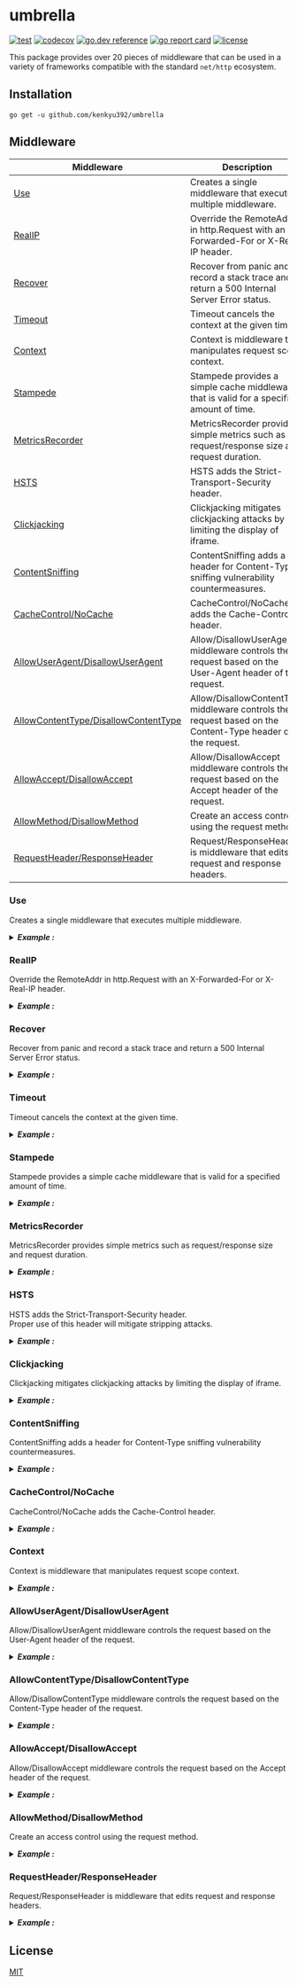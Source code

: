 # umbrella

[![test](https://github.com/kenkyu392/umbrella/workflows/test/badge.svg)](https://github.com/kenkyu392/umbrella)
[![codecov](https://codecov.io/gh/kenkyu392/umbrella/branch/master/graph/badge.svg)](https://codecov.io/gh/kenkyu392/umbrella)
[![go.dev reference](https://img.shields.io/badge/go.dev-reference-00ADD8?logo=go)](https://pkg.go.dev/github.com/kenkyu392/umbrella)
[![go report card](https://goreportcard.com/badge/github.com/kenkyu392/umbrella)](https://goreportcard.com/report/github.com/kenkyu392/umbrella)
[![license](https://img.shields.io/github/license/kenkyu392/umbrella.svg)](LICENSE)

This package provides over 20 pieces of middleware that can be used in a variety of frameworks compatible with the standard `net/http` ecosystem.

## Installation

```
go get -u github.com/kenkyu392/umbrella
```

## Middleware

| Middleware | Description |
| ---------- | ----------- |
| [Use](#use)                                                                  | Creates a single middleware that executes multiple middleware. |
| [RealIP](#realip)                                                            | Override the RemoteAddr in http.Request with an X-Forwarded-For or X-Real-IP header. |
| [Recover](#recover)                                                          | Recover from panic and record a stack trace and return a 500 Internal Server Error status. |
| [Timeout](#timeout)                                                          | Timeout cancels the context at the given time. |
| [Context](#context)                                                          | Context is middleware that manipulates request scope context. |
| [Stampede](#stampede)                                                        | Stampede provides a simple cache middleware that is valid for a specified amount of time. |
| [MetricsRecorder](#metricsrecorder)                                          | MetricsRecorder provides simple metrics such as request/response size and request duration. |
| [HSTS](#hsts)                                                                | HSTS adds the Strict-Transport-Security header. |
| [Clickjacking](#clickjacking)                                                | Clickjacking mitigates clickjacking attacks by limiting the display of iframe. |
| [ContentSniffing](#contentsniffing)                                          | ContentSniffing adds a header for Content-Type sniffing vulnerability countermeasures. |
| [CacheControl/NoCache](#cachecontrolnocache)                                 | CacheControl/NoCache adds the Cache-Control header. |
| [AllowUserAgent/DisallowUserAgent](#allowuseragentdisallowuseragent)         | Allow/DisallowUserAgent middleware controls the request based on the User-Agent header of the request. |
| [AllowContentType/DisallowContentType](#allowcontenttypedisallowcontenttype) | Allow/DisallowContentType middleware controls the request based on the Content-Type header of the request. |
| [AllowAccept/DisallowAccept](#allowacceptdisallowaccept)                     | Allow/DisallowAccept middleware controls the request based on the Accept header of the request. |
| [AllowMethod/DisallowMethod](#allowmethoddisallowmethod)                     | Create an access control using the request method. |
| [RequestHeader/ResponseHeader](#requestheaderresponseheader)                 | Request/ResponseHeader is middleware that edits request and response headers. |

### Use

Creates a single middleware that executes multiple middleware.

<details>
<summary><b><i>Example :</i></b></summary>

```go
package main

import (
	"fmt"
	"net/http"
	"time"

	"github.com/kenkyu392/umbrella"
)

func main() {
	handler := http.HandlerFunc(func(w http.ResponseWriter, r *http.Request) {
		w.WriteHeader(http.StatusOK)
		for k := range w.Header() {
			fmt.Fprintf(w, "%s: %s\n", k, w.Header().Get(k))
		}
	})

	m := http.NewServeMux()

	// Creates a single middleware that executes multiple middleware.
	mw := umbrella.Use(
		umbrella.AllowUserAgent("Firefox", "Chrome"),
		umbrella.Clickjacking("deny"),
		umbrella.ContentSniffing(),
		umbrella.NoCache(),
		umbrella.Timeout(time.Millisecond*800),
	)
	m.Handle("/", mw(handler))

	http.ListenAndServe(":3000", m)
}
```

</details>


### RealIP

Override the RemoteAddr in http.Request with an X-Forwarded-For or X-Real-IP header.

<details>
<summary><b><i>Example :</i></b></summary>

```go
package main

import (
	"fmt"
	"net/http"

	"github.com/kenkyu392/umbrella"
)

func main() {
	handler := http.HandlerFunc(func(w http.ResponseWriter, r *http.Request) {
		w.WriteHeader(http.StatusOK)
		// If an X-Forwarded-For or X-Real-IP header is received,
		// RemoteAddr will be overwritten.
		fmt.Fprintf(w, "RemoteAddr: %v\n", r.RemoteAddr)
		r.Write(w)
	})

	m := http.NewServeMux()

	mw := umbrella.RealIP()
	m.Handle("/", mw(handler))

	http.ListenAndServe(":3000", m)
}
```

</details>


### Recover

Recover from panic and record a stack trace and return a 500 Internal Server Error status.

<details>
<summary><b><i>Example :</i></b></summary>

```go
package main

import (
	"fmt"
	"net/http"
	"time"

	"github.com/kenkyu392/umbrella"
)

func main() {
	handler := http.HandlerFunc(func(w http.ResponseWriter, r *http.Request) {
		now := time.Now()
		if now.Unix()%2 == 0 {
			panic(fmt.Sprintf("panic: %v\n", now))
		}
		w.WriteHeader(http.StatusOK)
		fmt.Fprintf(w, "Time: %v\n", now)
		r.Write(w)
	})

	m := http.NewServeMux()

	// If you give nil, it will be output to os.Stderr.
	mw := umbrella.Recover(nil)
	m.Handle("/", mw(handler))

	http.ListenAndServe(":3000", m)
}
```

</details>


### Timeout

Timeout cancels the context at the given time.

<details>
<summary><b><i>Example :</i></b></summary>

```go
package main

import (
	"fmt"
	"math/rand"
	"net/http"
	"time"

	"github.com/kenkyu392/umbrella"
)

func init() {
	rand.Seed(time.Now().UnixNano())
}

func main() {
	handler := http.HandlerFunc(func(w http.ResponseWriter, r *http.Request) {
		d := time.Millisecond * time.Duration(rand.Intn(500)+500)
		ctx := r.Context()
		select {
		case <-ctx.Done():
			return
		case <-time.After(d):
		}
		w.WriteHeader(http.StatusOK)
		fmt.Fprintf(w, "duration: %v", d)
	})

	m := http.NewServeMux()

	// This handler times out in 800ms.
	mw := umbrella.Timeout(time.Millisecond * 800)
	m.Handle("/", mw(handler))

	http.ListenAndServe(":3000", m)
}
```

</details>


### Stampede

Stampede provides a simple cache middleware that is valid for a specified amount of time.

<details>
<summary><b><i>Example :</i></b></summary>

```go
package main

import (
	"fmt"
	"log"
	"net/http"
	"time"

	"github.com/kenkyu392/umbrella"
)

func main() {
	log.SetFlags(log.LstdFlags | log.Lshortfile)
	handler := http.HandlerFunc(func(w http.ResponseWriter, r *http.Request) {
		q := r.URL.Query().Get("q")
		log.Printf("Search: %s", q)
		w.WriteHeader(http.StatusOK)
		fmt.Fprintf(w, "Search: %s", q)
	})

	m := http.NewServeMux()

	// Create a middleware with a cache that expires in 5 seconds.
	mw := umbrella.Stampede(time.Second * 5)
	m.Handle("/search", mw(handler))

	http.ListenAndServe(":3000", m)
}
```

</details>


### MetricsRecorder

MetricsRecorder provides simple metrics such as request/response size and request duration.

<details>
<summary><b><i>Example :</i></b></summary>

```go
package main

import (
	"encoding/json"
	"fmt"
	"log"
	"net/http"

	"github.com/kenkyu392/umbrella"
)

func main() {
	log.SetFlags(log.LstdFlags | log.Lshortfile)
	handler := http.HandlerFunc(func(w http.ResponseWriter, r *http.Request) {
		q := r.URL.Query().Get("q")
		w.WriteHeader(http.StatusOK)
		fmt.Fprintf(w, "Search: %s", q)
	})

	m := http.NewServeMux()

	// Create a MetricsRecorder and start recording using the middleware.
	mr := umbrella.NewMetricsRecorder(
		umbrella.WithRequestMetricsHookFunc(func(rm *umbrella.RequestMetrics) {
			// You can use hook functions to output request metrics to a log
			// or send them to a monitoring service.
			raw, err := json.Marshal(rm)
			if err != nil {
				log.Println(err)
			}
			log.Printf("%s", raw)
		}),
	)
	m.Handle("/search", mr.Middleware()(handler))
	// You can use MetricsRecorder.Handler to view the metrics.
	// ~$ curl -s http://localhost:3000/metrics | jq .
	m.Handle("/metrics", http.HandlerFunc(mr.Handler))

	http.ListenAndServe(":3000", m)
}
```

</details>


### HSTS

HSTS adds the Strict-Transport-Security header.  
Proper use of this header will mitigate stripping attacks.

<details>
<summary><b><i>Example :</i></b></summary>

```go
package main

import (
	"fmt"
	"net/http"

	"github.com/kenkyu392/umbrella"
)

func main() {
	handler := http.HandlerFunc(func(w http.ResponseWriter, r *http.Request) {
		w.WriteHeader(http.StatusOK)
		fmt.Fprintf(w,
			"Strict-Transport-Security: %v",
			w.Header().Get("Strict-Transport-Security"),
		)
	})

	m := http.NewServeMux()

	// Tells the browser to use HTTPS instead of HTTP to connect to a domain
	// (including subdomains).
	mw := umbrella.HSTS(60, "includeSubDomains")
	m.Handle("/", mw(handler))

	http.ListenAndServe(":3000", m)
}
```

</details>


### Clickjacking

Clickjacking mitigates clickjacking attacks by limiting the display of iframe.

<details>
<summary><b><i>Example :</i></b></summary>

```go
package main

import (
	"net/http"

	"github.com/kenkyu392/umbrella"
)

func main() {
	handler := http.HandlerFunc(func(w http.ResponseWriter, r *http.Request) {
		w.WriteHeader(http.StatusOK)
		// This iframe is not displayed.
		w.Write([]byte(`<iframe src="https://www.google.com/"></iframe>`))
	})

	m := http.NewServeMux()

	// Limit the display of iframe to mitigate clickjacking attacks.
	mw := umbrella.Clickjacking("deny")
	m.Handle("/", mw(handler))

	http.ListenAndServe(":3000", m)
}
```

</details>


### ContentSniffing

ContentSniffing adds a header for Content-Type sniffing vulnerability countermeasures.

<details>
<summary><b><i>Example :</i></b></summary>

```go
package main

import (
	"fmt"
	"net/http"

	"github.com/kenkyu392/umbrella"
)

func main() {
	handler := http.HandlerFunc(func(w http.ResponseWriter, r *http.Request) {
		w.WriteHeader(http.StatusOK)
		fmt.Fprintf(w,
			"X-Content-Type-Options: %v",
			w.Header().Get("X-Content-Type-Options"),
		)
	})

	m := http.NewServeMux()

	// It implements a countermeasure for Content-Type snuffing vulnerability,
	// which is a problem in old Internet Explorer, for example.
	mw := umbrella.ContentSniffing()
	m.Handle("/", mw(handler))

	http.ListenAndServe(":3000", m)
}
```

</details>


### CacheControl/NoCache

CacheControl/NoCache adds the Cache-Control header.

<details>
<summary><b><i>Example :</i></b></summary>

```go
package main

import (
	"crypto/md5"
	"fmt"
	"net/http"
	"strings"

	"github.com/kenkyu392/umbrella"
)

func main() {
	data := []byte(`<svg width="100" height="100" xmlns="http://www.w3.org/2000/svg">
	<circle cx="50" cy="50" r="40" stroke="#6a737d" stroke-width="4" fill="#1b1f23" />
	</svg>`)
	etag := fmt.Sprintf(`"%x"`, md5.Sum(data))
	handler := http.HandlerFunc(func(w http.ResponseWriter, r *http.Request) {
		if match := r.Header.Get("If-None-Match"); strings.Contains(match, etag) {
			w.WriteHeader(http.StatusNotModified)
			return
		}
		w.Header().Set("Content-Type", "image/svg+xml")
		w.Header().Set("ETag", etag)
		w.WriteHeader(http.StatusOK)
		w.Write([]byte(data))
	})

	m := http.NewServeMux()

	// Enable browser cache for 2 days.
	// mw := umbrella.NoCache()
	mw := umbrella.CacheControl("public", "max-age=172800", "s-maxage=172800")
	m.Handle("/", mw(handler))

	http.ListenAndServe(":3000", m)
}
```

</details>


### Context

Context is middleware that manipulates request scope context.

<details>
<summary><b><i>Example :</i></b></summary>

```go
package main

import (
	"context"
	"fmt"
	"net/http"
	"time"

	"github.com/kenkyu392/umbrella"
)

type key struct{}

func main() {
	handler := http.HandlerFunc(func(w http.ResponseWriter, r *http.Request) {
		w.WriteHeader(http.StatusOK)
		fmt.Fprintf(w, "context: %v", r.Context().Value(key{}))
	})

	m := http.NewServeMux()

	// You can embed the value in the request context.
	mw := umbrella.Context(func(ctx context.Context) context.Context {
		return context.WithValue(ctx, key{}, time.Now().UnixNano())
	})
	m.Handle("/", mw(handler))

	http.ListenAndServe(":3000", m)
}
```

</details>


### AllowUserAgent/DisallowUserAgent

Allow/DisallowUserAgent middleware controls the request based on the User-Agent header of the request.

<details>
<summary><b><i>Example :</i></b></summary>

```go
package main

import (
	"fmt"
	"net/http"

	"github.com/kenkyu392/umbrella"
)

func main() {
	handler := http.HandlerFunc(func(w http.ResponseWriter, r *http.Request) {
		w.WriteHeader(http.StatusOK)
		fmt.Fprintf(w, "ua: %v", r.UserAgent())
	})

	m := http.NewServeMux()

  // Only accessible in Firefox and Chrome.
  allows := umbrella.AllowUserAgent("Firefox", "Chrome")
	m.Handle("/allows",
		allows(handler),
  )

  // Not accessible in Edge and Internet Explorer.
  disallows := umbrella.DisallowUserAgent("Edg", "MSIE")
	m.Handle("/disallows",
		disallows(handler),
	)

	http.ListenAndServe(":3000", m)
}
```

</details>


### AllowContentType/DisallowContentType

Allow/DisallowContentType middleware controls the request based on the Content-Type header of the request.

<details>
<summary><b><i>Example :</i></b></summary>

```go
package main

import (
	"fmt"
	"net/http"

	"github.com/kenkyu392/umbrella"
)

func main() {
	handler := http.HandlerFunc(func(w http.ResponseWriter, r *http.Request) {
		w.WriteHeader(http.StatusOK)
		fmt.Fprintf(w, "ua: %v", r.UserAgent())
	})

	m := http.NewServeMux()

	allows := umbrella.AllowContentType(
		"application/json", "text/json",
		"application/xml", "text/xml",
	)
	disallows := umbrella.DisallowContentType(
		"text/plain", "application/octet-stream",
	)

	// Only accessible in JSON and XML.
	m.Handle("/allows",
		allows(handler),
	)
	// Not accessible in Plain text and Binary data.
	m.Handle("/disallows",
		disallows(handler),
	)

	http.ListenAndServe(":3000", m)
}
```

</details>


### AllowAccept/DisallowAccept

Allow/DisallowAccept middleware controls the request based on the Accept header of the request.

<details>
<summary><b><i>Example :</i></b></summary>

```go
package main

import (
	"fmt"
	"net/http"

	"github.com/kenkyu392/umbrella"
)

func main() {
	handler := http.HandlerFunc(func(w http.ResponseWriter, r *http.Request) {
		w.WriteHeader(http.StatusOK)
		fmt.Fprintf(w, "ua: %v", r.UserAgent())
	})

	m := http.NewServeMux()

	allows := umbrella.AllowAccept(
		"application/json", "text/json",
	)
	disallows := umbrella.DisallowAccept(
		"text/plain", "text/html",
	)

	// Only accessible in JSON.
	m.Handle("/allows",
		allows(handler),
	)
	// Not accessible in Plain text and HTML data.
	m.Handle("/disallows",
		disallows(handler),
	)

	http.ListenAndServe(":3000", m)
}
```

</details>


### AllowMethod/DisallowMethod

Create an access control using the request method.

<details>
<summary><b><i>Example :</i></b></summary>

```go
package main

import (
	"net/http"

	"github.com/kenkyu392/umbrella"
)

func main() {
	handler := http.HandlerFunc(func(w http.ResponseWriter, r *http.Request) {
		w.WriteHeader(http.StatusOK)
		r.Write(w)
	})

	m := http.NewServeMux()

	// Create an access control using the request method.
	mw1 := umbrella.DisallowMethod(http.MethodGet)
	mw2 := umbrella.AllowMethod(http.MethodGet)
	m.Handle("/mw1", mw1(handler))
	m.Handle("/mw2", mw2(handler))

	http.ListenAndServe(":3000", m)
}
```

</details>


### RequestHeader/ResponseHeader

Request/ResponseHeader is middleware that edits request and response headers.

<details>
<summary><b><i>Example :</i></b></summary>

```go
package main

import (
	"fmt"
	"net/http"
	"time"

	"github.com/kenkyu392/umbrella"
)

func main() {
	handler := http.HandlerFunc(func(w http.ResponseWriter, r *http.Request) {
		w.WriteHeader(http.StatusOK)
		fmt.Fprintf(w, "request: %v response: %v",
			r.Header.Get("X-Request-Id"),
			w.Header().Get("X-Response-Id"),
		)
	})

	m := http.NewServeMux()

	// You can embed values in request and response headers.
	mw1 := umbrella.RequestHeader(func(h http.Header) {
		h.Set("X-Request-Id",
			fmt.Sprintf("req-%d", time.Now().UnixNano()),
		)
	})
	mw2 := umbrella.ResponseHeader(func(h http.Header) {
		h.Set("X-Response-Id",
			fmt.Sprintf("res-%d", time.Now().UnixNano()),
		)
	})
	m.Handle("/", mw1(mw2(handler)))

	http.ListenAndServe(":3000", m)
}
```

</details>


## License

[MIT](LICENSE)
